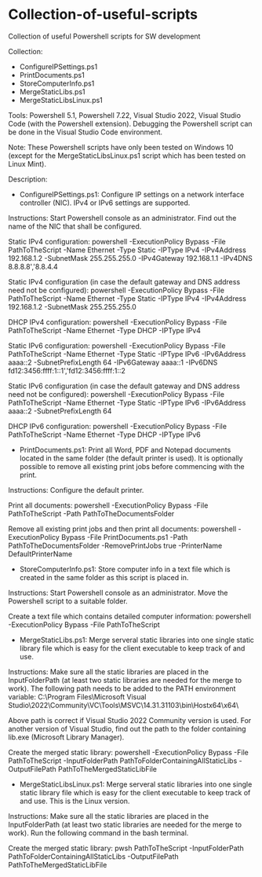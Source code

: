 # Collection-of-useful-scripts
Collection of useful Powershell scripts for SW development

Collection:
- ConfigureIPSettings.ps1
- PrintDocuments.ps1
- StoreComputerInfo.ps1
- MergeStaticLibs.ps1
- MergeStaticLibsLinux.ps1

Tools: Powershell 5.1, Powershell 7.22, Visual Studio 2022, Visual Studio Code (with the Powershell extension). 
Debugging the Powershell script can be done in the Visual Studio Code environment.

Note: These Powershell scripts have only been tested on Windows 10 (except for the MergeStaticLibsLinux.ps1 script which has been tested on Linux Mint).

Description: 

- ConfigureIPSettings.ps1: 
Configure IP settings on a network interface controller (NIC). IPv4 or IPv6 settings are supported.

Instructions: Start Powershell console as an administrator. Find out the name of the NIC that shall be configured.

Static IPv4 configuration: 
powershell -ExecutionPolicy Bypass -File PathToTheScript -Name Ethernet -Type Static -IPType IPv4 -IPv4Address 192.168.1.2 -SubnetMask 255.255.255.0 -IPv4Gateway 192.168.1.1 -IPv4DNS 8.8.8.8','8.8.4.4

Static IPv4 configuration (in case the default gateway and DNS address need not be configured): 
powershell -ExecutionPolicy Bypass -File PathToTheScript -Name Ethernet -Type Static -IPType IPv4 -IPv4Address 192.168.1.2 -SubnetMask 255.255.255.0 

DHCP IPv4 configuration: 
powershell -ExecutionPolicy Bypass -File PathToTheScript -Name Ethernet -Type DHCP -IPType IPv4

Static IPv6 configuration: 
powershell -ExecutionPolicy Bypass -File PathToTheScript -Name Ethernet -Type Static -IPType IPv6 -IPv6Address aaaa::2 -SubnetPrefixLength 64 -IPv6Gateway aaaa::1 -IPv6DNS fd12:3456:ffff:1::1','fd12:3456:ffff:1::2

Static IPv6 configuration (in case the default gateway and DNS address need not be configured): 
powershell -ExecutionPolicy Bypass -File PathToTheScript -Name Ethernet -Type Static -IPType IPv6 -IPv6Address aaaa::2 -SubnetPrefixLength 64

DHCP IPv6 configuration: 
powershell -ExecutionPolicy Bypass -File PathToTheScript -Name Ethernet -Type DHCP -IPType IPv6

- PrintDocuments.ps1: Print all Word, PDF and Notepad documents located in the same folder (the default printer is used).
It is optionally possible to remove all existing print jobs before commencing with the print.

Instructions: Configure the default printer.

Print all documents: 
powershell -ExecutionPolicy Bypass -File PathToTheScript -Path PathToTheDocumentsFolder

Remove all existing print jobs and then print all documents: 
powershell -ExecutionPolicy Bypass -File PrintDocuments.ps1 -Path PathToTheDocumentsFolder -RemovePrintJobs true -PrinterName DefaultPrinterName

- StoreComputerInfo.ps1: Store computer info in a text file which is created in the same folder as this script is placed in.

Instructions: Start Powershell console as an administrator. Move the Powershell script to a suitable folder.

Create a text file which contains detailed computer information:
powershell -ExecutionPolicy Bypass -File PathToTheScript

- MergeStaticLibs.ps1: Merge serveral static libraries into one single static library file which is easy for the client executable to keep track of and use.

Instructions: Make sure all the static libraries are placed in the InputFolderPath (at least two static libraries are needed for the merge to work).
The following path needs to be added to the PATH environment variable: 
C:\Program Files\Microsoft Visual Studio\2022\Community\VC\Tools\MSVC\14.31.31103\bin\Hostx64\x64\

Above path is correct if Visual Studio 2022 Community version is used. For another version of Visual Studio, find out the path to the folder containing 
lib.exe (Microsoft Library Manager).

Create the merged static library:
powershell -ExecutionPolicy Bypass -File PathToTheScript -InputFolderPath PathToFolderContainingAllStaticLibs -OutputFilePath PathToTheMergedStaticLibFile

- MergeStaticLibsLinux.ps1: Merge serveral static libraries into one single static library file which is easy for the client executable to keep track of and use. This is the Linux version.

Instructions: Make sure all the static libraries are placed in the InputFolderPath (at least two static libraries are needed for the merge to work).
Run the following command in the bash terminal.

Create the merged static library:
pwsh PathToTheScript -InputFolderPath PathToFolderContainingAllStaticLibs -OutputFilePath PathToTheMergedStaticLibFile

